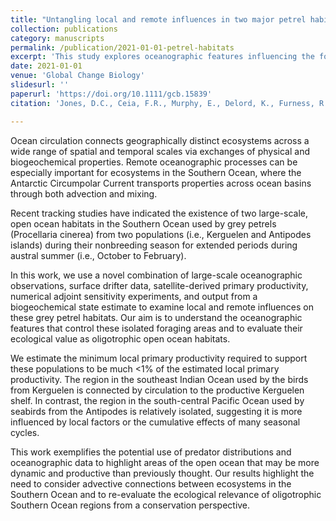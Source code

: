 ```yaml
---
title: "Untangling local and remote influences in two major petrel habitats in the oligotrophic Southern Ocean"
collection: publications
category: manuscripts
permalink: /publication/2021-01-01-petrel-habitats
excerpt: 'This study explores oceanographic features influencing the foraging habitats of grey petrels in the Southern Ocean, emphasizing the ecological relevance of oligotrophic regions and their advective connections.'
date: 2021-01-01
venue: 'Global Change Biology'
slidesurl: ''
paperurl: 'https://doi.org/10.1111/gcb.15839'
citation: 'Jones, D.C., Ceia, F.R., Murphy, E., Delord, K., Furness, R.W., Verdy, A., Mazloff, M., Phillips, R.A., Sagar, P.M., Sallee, J.-B., Schreiber, B., Thompson, D.R., Torres, L.G., Underwood, P.J., Weimerskirch, H., and Xavier, J.C. (2021). "Untangling local and remote influences in two major petrel habitats in the oligotrophic Southern Ocean." <i>Global Change Biology</i>, 27, 5773–5785. <a href="https://doi.org/10.1111/gcb.15839">https://doi.org/10.1111/gcb.15839</a>'

---
```

Ocean circulation connects geographically distinct ecosystems across a wide range of spatial and temporal scales via exchanges of physical and biogeochemical properties. Remote oceanographic processes can be especially important for ecosystems in the Southern Ocean, where the Antarctic Circumpolar Current transports properties across ocean basins through both advection and mixing. 

Recent tracking studies have indicated the existence of two large-scale, open ocean habitats in the Southern Ocean used by grey petrels (Procellaria cinerea) from two populations (i.e., Kerguelen and Antipodes islands) during their nonbreeding season for extended periods during austral summer (i.e., October to February). 

In this work, we use a novel combination of large-scale oceanographic observations, surface drifter data, satellite-derived primary productivity, numerical adjoint sensitivity experiments, and output from a biogeochemical state estimate to examine local and remote influences on these grey petrel habitats. Our aim is to understand the oceanographic features that control these isolated foraging areas and to evaluate their ecological value as oligotrophic open ocean habitats. 

We estimate the minimum local primary productivity required to support these populations to be much <1% of the estimated local primary productivity. The region in the southeast Indian Ocean used by the birds from Kerguelen is connected by circulation to the productive Kerguelen shelf. In contrast, the region in the south-central Pacific Ocean used by seabirds from the Antipodes is relatively isolated, suggesting it is more influenced by local factors or the cumulative effects of many seasonal cycles. 

This work exemplifies the potential use of predator distributions and oceanographic data to highlight areas of the open ocean that may be more dynamic and productive than previously thought. Our results highlight the need to consider advective connections between ecosystems in the Southern Ocean and to re-evaluate the ecological relevance of oligotrophic Southern Ocean regions from a conservation perspective.

